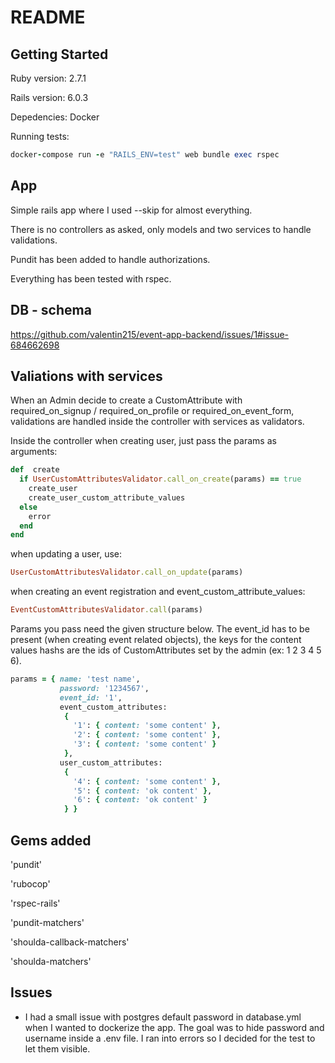 # README

##  Getting Started

Ruby version: 2.7.1

Rails version: 6.0.3

Depedencies: Docker

Running tests:

  ```ruby
  docker-compose run -e "RAILS_ENV=test" web bundle exec rspec   
  ```
  
## App

 Simple rails app where I used --skip for almost everything.

There is no controllers as asked, only models and two services to handle validations.

Pundit has been added to handle authorizations.

Everything has been tested with rspec.


## DB - schema

https://github.com/valentin215/event-app-backend/issues/1#issue-684662698

## Valiations with services

When an Admin decide to create a CustomAttribute with required_on_signup / required_on_profile or required_on_event_form, validations are handled inside the controller with services as validators.

Inside the controller when creating user, just pass the params as arguments:

```ruby
def  create
  if UserCustomAttributesValidator.call_on_create(params) == true
    create_user
    create_user_custom_attribute_values
  else
    error
  end 
end 
```

when updating a user, use:

```ruby
UserCustomAttributesValidator.call_on_update(params)
```

when creating an event registration and event_custom_attribute_values:

```ruby
EventCustomAttributesValidator.call(params)
```

Params you pass need the given structure below.
The event_id has to be present (when creating event related objects), the keys for the content values hashs are the ids of CustomAttributes set by the admin (ex: 1 2 3 4 5 6).

```ruby
params = { name: 'test name',
           password: '1234567',
           event_id: '1',
           event_custom_attributes:
            {
              '1': { content: 'some content' },
              '2': { content: 'some content' },
              '3': { content: 'some content' }
            },
           user_custom_attributes:
            {
              '4': { content: 'some content' },
              '5': { content: 'ok content' },
              '6': { content: 'ok content' }
            } }
```
                
## Gems added

'pundit'

'rubocop'

'rspec-rails'

'pundit-matchers'

'shoulda-callback-matchers'

'shoulda-matchers'

## Issues

- I had a small issue with postgres default password in database.yml when I wanted to dockerize the app. The goal was to hide password and username inside a .env file. I ran into errors so I decided for the test to let them visible.

